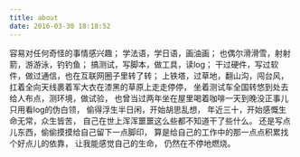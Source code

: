 ```yaml
---
title: about
date: 2016-03-30 18:18:52
---
```



容易对任何奇怪的事情感兴趣；
学法语，学日语，画油画；
也偶尔滑滑雪，射射箭，游游泳，钓钓鱼；
搞测试，写脚本，做工具，读log；
干过硬件，写过软件，做过通信，也在互联网圈子里转了转；
上铁塔，过草地，翻山沟，闯台风，
扛着全向天线裹着军大衣在漆黑的草原上走走停停，
坐着测试车全国转悠到处去给人布点，测环境，做试验，
也曾当过两年坐在屋里喝着咖啡一天到晚没正事儿只用看log的伪白领，
偷得浮生半日闲，开始胡思乱想，
年近三十，开始感慨生命无常，众生皆苦，
自己在世上浑浑噩噩这么些都不知道干了些什么。
还是写点儿东西，偷偷摸摸给自己留下一点脚印，
算是给自己的工作中的那一点点积累找个好点儿的依靠，
让我能感觉自己的生命，
仍然在不停地燃烧。